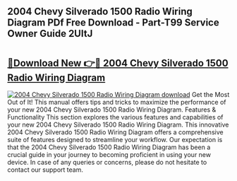 ## 2004 Chevy Silverado 1500 Radio Wiring Diagram PDf Free Download - Part-T99 Service Owner Guide 2UItJ

# <h2><a href="http://dfhuch.blite.top/?on=2004+Chevy+Silverado+1500+Radio+Wiring+Diagram">🔗Download New 👉🔴 2004 Chevy Silverado 1500 Radio Wiring Diagram</a></h2>

[![2004 Chevy Silverado 1500 Radio Wiring Diagram download](https://i.imgur.com/lujVjoI.png)](http://dfhuch.blite.top/?on=2004+Chevy+Silverado+1500+Radio+Wiring+Diagram)
Get the Most Out of It! This manual offers tips and tricks to maximize the performance of your new 2004 Chevy Silverado 1500 Radio Wiring Diagram. Features & Functionality This section explores the various features and capabilities of your new 2004 Chevy Silverado 1500 Radio Wiring Diagram. This innovative 2004 Chevy Silverado 1500 Radio Wiring Diagram offers a comprehensive suite of features designed to streamline your workflow. Our expectation is that the 2004 Chevy Silverado 1500 Radio Wiring Diagram has been a crucial guide in your journey to becoming proficient in using your new device. In case of any queries or concerns, please do not hesitate to contact our support team.
